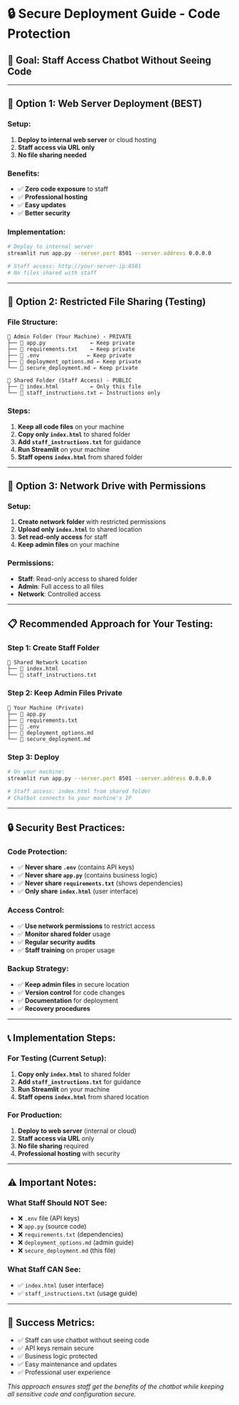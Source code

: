 # 🔒 Secure Deployment Guide - Code Protection

## **🎯 Goal: Staff Access Chatbot Without Seeing Code**

---

## **🚀 Option 1: Web Server Deployment (BEST)**

### **Setup:**
1. **Deploy to internal web server** or cloud hosting
2. **Staff access via URL only**
3. **No file sharing needed**

### **Benefits:**
- ✅ **Zero code exposure** to staff
- ✅ **Professional hosting**
- ✅ **Easy updates**
- ✅ **Better security**

### **Implementation:**
```bash
# Deploy to internal server
streamlit run app.py --server.port 8501 --server.address 0.0.0.0

# Staff access: http://your-server-ip:8501
# No files shared with staff
```

---

## **🏢 Option 2: Restricted File Sharing (Testing)**

### **File Structure:**
```
📁 Admin Folder (Your Machine) - PRIVATE
├── 📄 app.py              ← Keep private
├── 📄 requirements.txt    ← Keep private
├── 📄 .env               ← Keep private
├── 📄 deployment_options.md ← Keep private
└── 📄 secure_deployment.md ← Keep private

📁 Shared Folder (Staff Access) - PUBLIC
├── 📄 index.html          ← Only this file
└── 📄 staff_instructions.txt ← Instructions only
```

### **Steps:**
1. **Keep all code files** on your machine
2. **Copy only `index.html`** to shared folder
3. **Add `staff_instructions.txt`** for guidance
4. **Run Streamlit** on your machine
5. **Staff opens `index.html`** from shared folder

---

## **🔧 Option 3: Network Drive with Permissions**

### **Setup:**
1. **Create network folder** with restricted permissions
2. **Upload only `index.html`** to shared location
3. **Set read-only access** for staff
4. **Keep admin files** on your machine

### **Permissions:**
- **Staff**: Read-only access to shared folder
- **Admin**: Full access to all files
- **Network**: Controlled access

---

## **📋 Recommended Approach for Your Testing:**

### **Step 1: Create Staff Folder**
```
📁 Shared Network Location
├── 📄 index.html
└── 📄 staff_instructions.txt
```

### **Step 2: Keep Admin Files Private**
```
📁 Your Machine (Private)
├── 📄 app.py
├── 📄 requirements.txt
├── 📄 .env
├── 📄 deployment_options.md
└── 📄 secure_deployment.md
```

### **Step 3: Deploy**
```bash
# On your machine:
streamlit run app.py --server.port 8501 --server.address 0.0.0.0

# Staff access: index.html from shared folder
# Chatbot connects to your machine's IP
```

---

## **🔒 Security Best Practices:**

### **Code Protection:**
- ✅ **Never share `.env`** (contains API keys)
- ✅ **Never share `app.py`** (contains business logic)
- ✅ **Never share `requirements.txt`** (shows dependencies)
- ✅ **Only share `index.html`** (user interface)

### **Access Control:**
- ✅ **Use network permissions** to restrict access
- ✅ **Monitor shared folder** usage
- ✅ **Regular security audits**
- ✅ **Staff training** on proper usage

### **Backup Strategy:**
- ✅ **Keep admin files** in secure location
- ✅ **Version control** for code changes
- ✅ **Documentation** for deployment
- ✅ **Recovery procedures**

---

## **📞 Implementation Steps:**

### **For Testing (Current Setup):**
1. **Copy only `index.html`** to shared folder
2. **Add `staff_instructions.txt`** for guidance
3. **Run Streamlit** on your machine
4. **Staff opens `index.html`** from shared location

### **For Production:**
1. **Deploy to web server** (internal or cloud)
2. **Staff access via URL** only
3. **No file sharing** required
4. **Professional hosting** with security

---

## **⚠️ Important Notes:**

### **What Staff Should NOT See:**
- ❌ `.env` file (API keys)
- ❌ `app.py` (source code)
- ❌ `requirements.txt` (dependencies)
- ❌ `deployment_options.md` (admin guide)
- ❌ `secure_deployment.md` (this file)

### **What Staff CAN See:**
- ✅ `index.html` (user interface)
- ✅ `staff_instructions.txt` (usage guide)

---

## **🎯 Success Metrics:**
- ✅ Staff can use chatbot without seeing code
- ✅ API keys remain secure
- ✅ Business logic protected
- ✅ Easy maintenance and updates
- ✅ Professional user experience

*This approach ensures staff get the benefits of the chatbot while keeping all sensitive code and configuration secure.* 